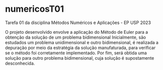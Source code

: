 # numericosT01
Tarefa 01 da disciplina Métodos Numéricos e Aplicações - EP USP 2023

O projeto desenvolvido envolve a aplicação do Método de Euler para a obtenção da solução de um problema bidimensional
Inicialmente, são estudados um problema unidimensional e outro bidimensional, é realizada a depuração por meio da estratégia da solução manufaturada, para verificar se o método
foi corretamente implementado. Por fim, será obtida uma solução para outro problema bidimensional, cuja solução é supostamente desconhecida.
